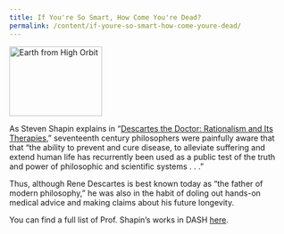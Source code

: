 ```yaml
---
title: If You're So Smart, How Come You're Dead?
permalink: /content/if-youre-so-smart-how-come-youre-dead/
---
```

<img src="{{site.baseurl}}/assets/img/earthorbit.jpeg" alt="Earth from High Orbit" title="Earth from High Orbit" width="166" height="125" class="floatleft">

As Steven Shapin explains in “[Descartes the Doctor: Rationalism and Its Therapies](http://nrs.harvard.edu/urn-3:HUL.InstRepos:3219884),” seventeenth century philosophers were painfully aware that that “the ability to prevent and cure disease, to alleviate suffering and extend human life has recurrently been used as a public test of the truth and power of philosophic and scientific systems . . .”

Thus, although Rene Descartes is best known today as “the father of modern philosophy,” he was also in the habit of doling out hands-on medical advice and making claims about his future longevity.

You can find a full list of Prof. Shapin’s works in DASH [here](http://dash.harvard.edu/browse?authority=619392ff1836ca096915c42ee726c0d7&type=harvardAuthor).
